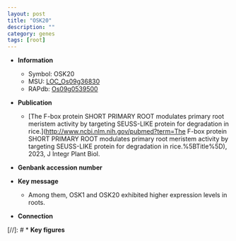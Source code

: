 ```yaml
---
layout: post
title: "OSK20"
description: ""
category: genes
tags: [root]
---
```


* **Information**  
    + Symbol: OSK20  
    + MSU: [LOC_Os09g36830](http://rice.uga.edu/cgi-bin/ORF_infopage.cgi?orf=LOC_Os09g36830)  
    + RAPdb: [Os09g0539500](http://rapdb.dna.affrc.go.jp/viewer/gbrowse_details/irgsp1?name=Os09g0539500)  

* **Publication**  
    + [The F-box protein SHORT PRIMARY ROOT modulates primary root meristem activity by targeting SEUSS-LIKE protein for degradation in rice.](http://www.ncbi.nlm.nih.gov/pubmed?term=The F-box protein SHORT PRIMARY ROOT modulates primary root meristem activity by targeting SEUSS-LIKE protein for degradation in rice.%5BTitle%5D), 2023, J Integr Plant Biol.

* **Genbank accession number**  

* **Key message**  
    + Among them, OSK1 and OSK20 exhibited higher expression levels in roots.

* **Connection**  

[//]: # * **Key figures**  


